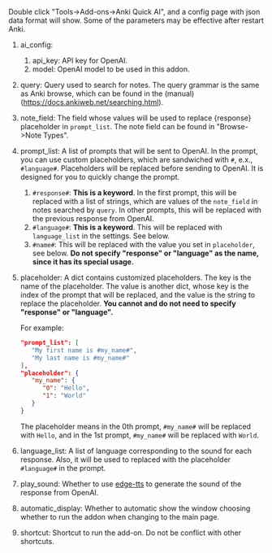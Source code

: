 Double click "Tools->Add-ons->Anki Quick AI", and a config page with json data format will show. Some of the parameters may be effective after restart Anki.

1. ai_config:
   1. api_key: API key for OpenAI.
   2. model: OpenAI model to be used in this addon.
2. query: Query used to search for notes. The query grammar is the same as Anki browse, which can be found in the (manual)(https://docs.ankiweb.net/searching.html).
3. note_field: The field whose values will be used to replace {response} placeholder in `prompt_list`. The note field can be found in "Browse->Note Types".
4. prompt_list: A list of prompts that will be sent to OpenAI. In the prompt, you can use custom placeholders, which are sandwiched with `#`, e.x., `#language#`. Placeholders will be replaced before sending to OpenAI. It is designed for you to quickly change the prompt.
   1. `#response#`: **This is a keyword**. In the first prompt, this will be replaced with a list of strings, which are values of the `note_field` in notes searched by `query`. In other prompts, this will be replaced with the previous response from OpenAI.
   2. `#language#`: **This is a keyword**. This will be replaced with `language_list` in the settings. See below.
   3. `#name#`: This will be replaced with the value you set in `placeholder`, see below. **Do not specify "response" or "language" as the name, since it has its special usage.**
5. placeholder: A dict contains customized placeholders. The key is the name of the placeholder. The value is another dict, whose key is the index of the prompt that will be replaced, and the value is the string to replace the placeholder. **You cannot and do not need to specify "response" or "language".**

   For example:
   ```json
   "prompt_list": [
      "My first name is #my_name#",
      "My last name is #my_name#"
   ],
   "placeholder": {
      "my_name": {
         "0": "Hello",
         "1": "World"
      }
   }
   ```
   The placeholder means in the 0th prompt, `#my_name#` will be replaced with `Hello`, and in the 1st prompt, `#my_name#` will be replaced with `World`.

6. language_list: A list of language corresponding to the sound for each response. Also, it will be used to replaced with the placeholder `#language#` in the prompt.
7. play_sound: Whether to use [edge-tts](https://github.com/rany2/edge-tts) to generate the sound of the response from OpenAI.
8.  automatic_display: Whether to automatic show the window choosing whether to run the addon when changing to the main page.
9.  shortcut: Shortcut to run the add-on. Do not be conflict with other shortcuts.